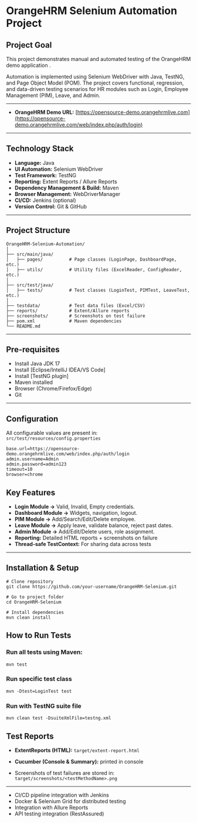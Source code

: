 # OrangeHRM Selenium Automation Project

## Project Goal

This project demonstrates manual and automated testing of the OrangeHRM demo application .

Automation is implemented using Selenium WebDriver with Java, TestNG, and Page Object Model (POM). 
The project covers functional, regression, and data-driven testing scenarios for HR modules such as 
Login, Employee Management (PIM), Leave, and Admin.

---

- **OrangeHRM Demo URL:** [https://opensource-demo.orangehrmlive.com](https://opensource-demo.orangehrmlive.com/web/index.php/auth/login)

---
## Technology Stack
- **Language:** Java
- **UI Automation:** Selenium WebDriver 
- **Test Framework:** TestNG
- **Reporting:** Extent Reports / Allure Reports
- **Dependency Management & Build:** Maven
- **Browser Management:** WebDriverManager
- **CI/CD:** Jenkins (optional)
- **Version Control:** Git & GitHub

---

## Project Structure

```
OrangeHRM-Selenium-Automation/
│
├── src/main/java/
│   ├── pages/          # Page classes (LoginPage, DashboardPage, etc.)
│   ├── utils/          # Utility files (ExcelReader, ConfigReader, etc.)
│
├── src/test/java/
│   ├── tests/          # Test classes (LoginTest, PIMTest, LeaveTest, etc.)
│
├── testdata/           # Test data files (Excel/CSV)
├── reports/            # Extent/Allure reports
├── screenshots/        # Screenshots on test failure
├── pom.xml             # Maven dependencies
└── README.md

```

---

## Pre-requisites

- Install Java JDK 17
- Install [Eclipse/IntelliJ IDEA/VS Code]
- Install [TestNG plugin]
- Maven installed
- Browser (Chrome/Firefox/Edge)
- Git

---

## Configuration

All configurable values are present in:
`src/test/resources/config.properties`

```properties
base.url=https://opensource-demo.orangehrmlive.com/web/index.php/auth/login
admin.username=Admin
admin.password=admin123
timeout=10
browser=chrome
```

## Key Features

- **Login Module →** Valid, Invalid, Empty credentials.
- **Dashboard Module →** Widgets, navigation, logout.
- **PIM Module →** Add/Search/Edit/Delete employee.
- **Leave Module →** Apply leave, validate balance, reject past dates.
- **Admin Module →** Add/Edit/Delete users, role assignment.
- **Reporting:** Detailed HTML reports + screenshots on failure
- **Thread-safe TestContext:** For sharing data across tests

---
 
## Installation & Setup
```
# Clone repository
git clone https://github.com/your-username/OrangeHRM-Selenium.git

# Go to project folder
cd OrangeHRM-Selenium

# Install dependencies
mvn clean install
```

## How to Run Tests

### Run all tests using Maven:
```
mvn test
```

### Run specific test class
```
mvn -Dtest=LoginTest test
```

### Run with TestNG suite file
```
mvn clean test -DsuiteXmlFile=testng.xml
```

## Test Reports

- **ExtentReports (HTML):** `target/extent-report.html`
- **Cucumber (Console & Summary):** printed in console

- Screenshots of test failures are stored in: `target/screenshots/<testMethodName>.png`

---


- CI/CD pipeline integration with Jenkins
- Docker & Selenium Grid for distributed testing
- Integration with Allure Reports
- API testing integration (RestAssured)

